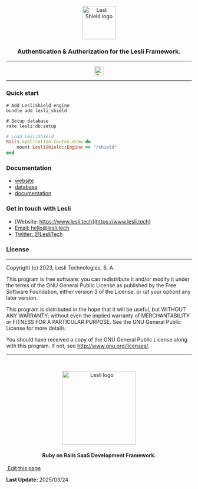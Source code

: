 <div align="center">
    <img width="90" alt="Lesli Shield logo" src="/images/engines/shield/shield-logo.svg" />
    <h3 align="center">Authentication & Authorization for the Lesli Framework.</h3>
</div>

<hr/>
    <p align="center">
        <a target="blank" href="https://rubygems.org/gems/lesli_shield">
            <img src="https://badge.fury.io/rb/lesli_shield.svg" alt="Gem Version" height="24">
        </a>
    </p>
<hr/>

### Quick start

```shell
# Add LesliShield engine
bundle add lesli_shield
```

```shell
# Setup database
rake lesli:db:setup
```

```ruby
# Load LesliShield
Rails.application.routes.draw do
    mount LesliShield::Engine => "/shield"
end
```


### Documentation
* [website](https://www.lesli.dev/)
* [database](./docs/database.md)
* [documentation](https://www.lesli.dev/engines/shield/)


### Get in touch with Lesli

* [Website: https://www.lesli.tech](https://www.lesli.tech)
* [Email: hello@lesli.tech](hello@lesli.tech)
* [Twitter: @LesliTech](https://twitter.com/LesliTech)


### License
-------
Copyright (c) 2023, Lesli Technologies, S. A.

This program is free software: you can redistribute it and/or modify
it under the terms of the GNU General Public License as published by
the Free Software Foundation, either version 3 of the License, or
(at your option) any later version.

This program is distributed in the hope that it will be useful,
but WITHOUT ANY WARRANTY; without even the implied warranty of
MERCHANTABILITY or FITNESS FOR A PARTICULAR PURPOSE. See the
GNU General Public License for more details.

You should have received a copy of the GNU General Public License
along with this program. If not, see http://www.gnu.org/licenses/.

<hr />
<br />

<p align="center">
    <img width="200" alt="Lesli logo" src="https://cdn.lesli.tech/lesli/brand/app-logo.svg" />
    <h4 align="center">Ruby on Rails SaaS Development Framework.</h4>
</p>


<section class="lesli-markdown-info">
    <p><a target="blank" href="https://github.com/LesliTech/LesliShield/readme.md"><i class="ri-external-link-fill"></i>&nbsp;Edit this page</a><p/>
    <p><b>Last Update: </b>2025/03/24</p>
</section>

<!-- This code was automatically generated -->
<!-- to update this docs please run rake docs:build -->

